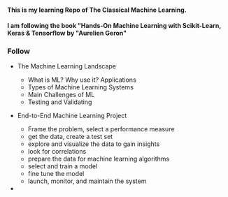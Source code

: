 #### This is my learning Repo of The Classical Machine Learning.
#### I am following the book "Hands-On Machine Learning with Scikit-Learn, Keras & Tensorflow by "Aurelien Geron"

### Follow
- The Machine Learning Landscape
    - What is ML? Why use it? Applications
    - Types of Machine Learning Systems
    - Main Challenges of ML
    - Testing and Validating

- End-to-End Machine Learning Project
    - Frame the problem, select a performance measure
    - get the data, create a test set
    - explore and visualize the data to gain insights
    - look for correlations
    - prepare the data for machine learning algorithms
    - select and train a model
    - fine tune the model
    - launch, monitor, and maintain the system

- 